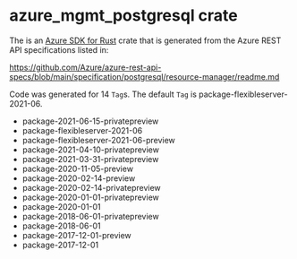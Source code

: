 # azure_mgmt_postgresql crate

The is an [Azure SDK for Rust](https://github.com/Azure/azure-sdk-for-rust) crate that is generated from the Azure REST API specifications listed in:

https://github.com/Azure/azure-rest-api-specs/blob/main/specification/postgresql/resource-manager/readme.md

Code was generated for 14 `Tag`s. The default `Tag` is package-flexibleserver-2021-06.


- package-2021-06-15-privatepreview
- package-flexibleserver-2021-06
- package-flexibleserver-2021-06-preview
- package-2021-04-10-privatepreview
- package-2021-03-31-privatepreview
- package-2020-11-05-preview
- package-2020-02-14-preview
- package-2020-02-14-privatepreview
- package-2020-01-01-privatepreview
- package-2020-01-01
- package-2018-06-01-privatepreview
- package-2018-06-01
- package-2017-12-01-preview
- package-2017-12-01